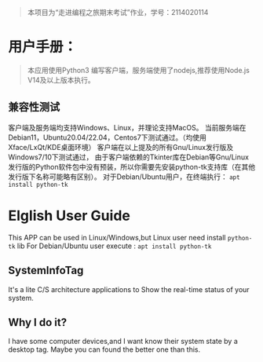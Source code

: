 > 本项目为“走进编程之旅期末考试”作业，学号：2114020114
# 用户手册：
> 本应用使用Python3 编写客户端，服务端使用了nodejs,推荐使用Node.js V14及以上版本执行。
## 兼容性测试
客户端及服务端均支持Windows、Linux，并理论支持MacOS。
当前服务端在Debian11，Ubuntu20.04/22.04，Centos7下测试通过。（均使用Xface/LxQt/KDE桌面环境）
客户端在以上提及的所有Gnu/Linux发行版及Windows7/10下测试通过，
由于客户端依赖的Tkinter库在Debian等Gnu/Linux发行版的Python软件包中没有预装，所以你需要先安装python-tk支持库（在其他发行版下名称可能略有区别）。
对于Debian/Ubuntu用户，在终端执行：
`apt install python-tk`

# Elglish User Guide
This APP can be used in Linux/Windows,but Linux user need install `python-tk` lib 
For Debian/Ubuntu user execute  :
`apt install python-tk`
## SystemInfoTag
It's a lite C/S architecture applications to Show the real-time status of your system.
## Why I do it?
I have some computer devices,and I want know their system state by a desktop tag.
Maybe you can found the better one than this.
